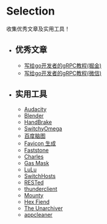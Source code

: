 # Selection
收集优秀文章及实用工具！

+ ## 优秀文章
  - [写给go开发者的gRPC教程(掘金)](https://juejin.cn/column/7191008828509388860/ "golang|grpc|微服务")
  - [写给go开发者的gRPC教程(微信)](https://mp.weixin.qq.com/mp/appmsgalbum?__biz=MzIyMTI4OTY3Mw==&action=getalbum&album_id=2760500493343014914#wechat_redirect)
+ ## 实用工具
  - [Audacity](https://www.audacityteam.org/ "音频处理")
  - [Blender](https://www.blender.org/ "动画制作")
  - [HandBrake](https://www.handbrake.fr/ "视频裁剪")
  - [SwitchyOmega](https://github.com/FelisCatus/SwitchyOmega "VPN")
  - [百度脑图](https://github.com/NaoTu/DesktopNaotu)
  - [Favicon 生成](https://favicon.io)
  - [Faststone](https://www.faststone.org/ "截屏|录屏|图片编辑")
  - [Charles](https://www.charlesproxy.com/ "TCP抓包")
  - [Gas Mask](https://github.com/2ndalpha/gasmask "Host管理")
  - [LuLu](https://github.com/objective-see/LuLu "macOS firewall")
  - [SwitchHosts](https://github.com/oldj/switchhosts)
  - [RESTed](http://www.helloresolven.com/portfolio/rested/ "API测试")
  - [thunderclient](https://www.thunderclient.com/ "API测试")
  - [Mounty](https://mounty.app/ "解决Mac上U盘只读的问题")
  - [Hex Fiend](https://hexfiend.com/ "十六进制文档编辑")
  - [The Unarchiver](https://theunarchiver.com/mac-archive-utility-pack "文档解压")
  - [appcleaner](https://freemacsoft.net/appcleaner/ "macos 垃圾清理")
